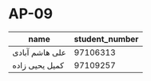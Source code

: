 # AP-09
|name|student_number|
| --- | ------------- |
|علی هاشم آبادی| 97106313|
|کمیل یحیی زاده| 97109257|
